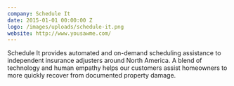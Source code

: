 ```yaml
---
company: Schedule It
date: 2015-01-01 00:00:00 Z
logo: /images/uploads/schedule-it.png
website: http://www.yousawme.com/
---
```

Schedule It provides automated and on-demand scheduling assistance to independent insurance adjusters around North America. A blend of technology and human empathy helps our customers assist homeowners to more quickly recover from documented property damage.